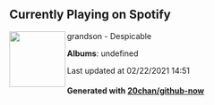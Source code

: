 ## Currently Playing on Spotify

[<img align="left" width="100" src="https://i.scdn.co/image/ab67616d0000b273fa78a51a07cb7bf1ce9febe4">](https://open.spotify.com/album/2hjeKa2x3W9F8GwlqBKBWV)

grandson - Despicable

**Albums**: undefined

Last updated at 02/22/2021 14:51

#### Generated with [20chan/github-now](https://github.com/20chan/github-now)


<!--
**20chan/20chan** is a ✨ _special_ ✨ repository because its `README.md` (this file) appears on your GitHub profile.

Here are some ideas to get you started:

- 🔭 I’m currently working on ...
- 🌱 I’m currently learning ...
- 👯 I’m looking to collaborate on ...
- 🤔 I’m looking for help with ...
- 💬 Ask me about ...
- 📫 How to reach me: ...
- 😄 Pronouns: ...
- ⚡ Fun fact: ...
-->
